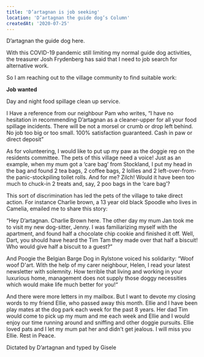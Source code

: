 ```yaml
---
title: 'D’artagnan is job seeking'
location: 'D’artagnan the guide dog’s Column'
createdAt: '2020-07-25'
---
```

D’artagnan the guide dog here.

With this COVID-19 pandemic still limiting my normal guide dog activities, the treasurer Josh Frydenberg has said that I need to job search for alternative work.

So I am reaching out to the village community to find suitable work:

**Job wanted**

Day and night food spillage clean up service.

I Have a reference from our neighbour Pam who writes, “I have no hesitation in recommending D’artagnan as a cleaner-upper for all your food spillage incidents. There will be not a morsel or crumb or drop left behind. No job too big or too small. 100% satisfaction guaranteed. Cash in paw or direct deposit”

As for volunteering, I would like to put up my paw as the doggie rep on the residents committee. The pets of this village need a voice! Just as an example, when my mum got a ‘care bag’ from Stockland, I put my head in the bag and found 2 tea bags, 2 coffee bags, 2 lollies and 2 left-over-from-the panic-stockpiling toilet rolls. And for me? Zilch! Would it have been too much to chuck-in 2 treats and, say, 2 poo bags in the ‘care bag’?

This sort of discrimination has led the pets of the village to take direct action. For instance Charlie brown, a 13 year old black Spoodle who lives in Camelia, emailed me to share this story:

“Hey D’artagnan. Charlie Brown here. The other day my mum Jan took me to visit my new dog-sitter, Jenny. I was familiarizing myself with the apartment, and found half a chocolate chip cookie and finished it off. Well, Dart, you should have heard the Tim Tam they made over that half a biscuit! Who would give half a biscuit to a guest?”

And Poogie the Belgian Barge Dog in Rylstone voiced his solidarity: “Woof woof D'art. With the help of my carer neighbour, Helen, I read your latest newsletter with solemnity. How terrible that living and working in your luxurious home, management does not supply those doggy necessities which would make life much better for you!“

And there were more letters in my mailbox. But I want to devote my closing words to my friend Ellie, who passed away this month. Ellie and I have been play mates at the dog park each week for the past 8 years. Her dad Tim would come to pick up my mum and me each week and Ellie and I would enjoy our time running around and sniffing and other doggie pursuits. Ellie loved pats and I let my mum pat her and didn’t get jealous. I will miss you Ellie. Rest in Peace.

Dictated by D’artagnan and typed by Gisele 